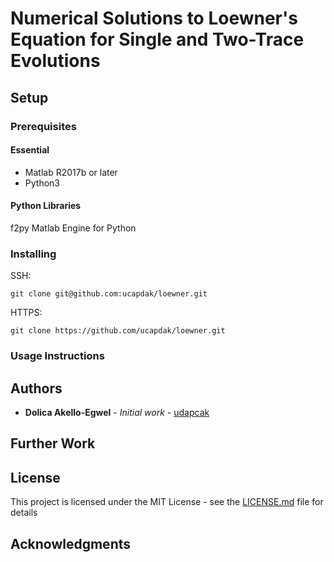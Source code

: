 # Numerical Solutions to Loewner's Equation for Single and Two-Trace Evolutions

## Setup

### Prerequisites

#### Essential
* Matlab R2017b or later 
* Python3 

#### Python Libraries
f2py
Matlab Engine for Python

### Installing

SSH:
```
git clone git@github.com:ucapdak/loewner.git
```

HTTPS:
```
git clone https://github.com/ucapdak/loewner.git
```

### Usage Instructions

## Authors

* **Dolica Akello-Egwel** - *Initial work* - [udapcak](https://github.com/ucapdak)

## Further Work
## License

This project is licensed under the MIT License - see the [LICENSE.md](LICENSE.md) file for details

## Acknowledgments


